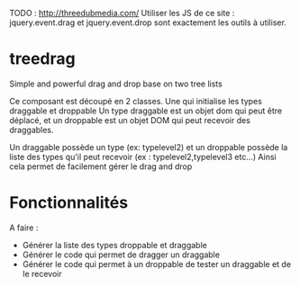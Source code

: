TODO : http://threedubmedia.com/
Utiliser les JS de ce site : jquery.event.drag et jquery.event.drop sont exactement les outils à utiliser.

treedrag
========
Simple and powerful drag and drop base on two tree lists


Ce composant est découpé en 2 classes.
Une qui initialise les types draggable et droppable
Un type draggable est un objet dom qui peut être déplacé, et un droppable est un objet DOM qui peut recevoir des draggables.

Un draggable possède un type (ex: typelevel2) et un droppable possède la liste des types qu'il peut recevoir (ex : typelevel2,typelevel3 etc...)
Ainsi cela permet de facilement gérer le drag and drop

Fonctionnalités
===============
A faire :
- Générer la liste des types droppable et draggable
- Générer le code qui permet de dragger un draggable
- Générer le code qui permet à un droppable de tester un draggable et de le recevoir


